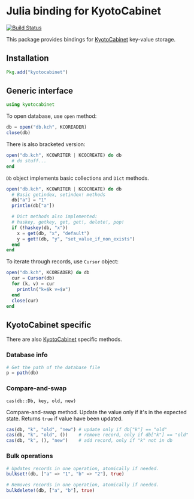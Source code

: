 # Julia binding for KyotoCabinet

[![Build Status](https://travis-ci.org/tuzzeg/kyotocabinet.jl.svg)](https://travis-ci.org/tuzzeg/kyotocabinet.jl)

This package provides bindings for [KyotoCabinet](http://fallabs.com/kyotocabinet) key-value storage.

## Installation

```julia
Pkg.add("kyotocabinet")
```

## Generic interface

```julia
using kyotocabinet
```

To open database, use `open` method:
```julia
db = open("db.kch", KCOREADER)
close(db)
```

There is also bracketed version:

```julia
open("db.kch", KCOWRITER | KCOCREATE) do db
  # do stuff...
end
```

`Db` object implements basic collections and `Dict` methods.

```julia
open("db.kch", KCOWRITER | KCOCREATE) do db
  # Basic getindex, setindex! methods
  db["a"] = "1"
  println(db["a"])

  # Dict methods also implemented:
  # haskey, getkey, get, get!, delete!, pop!
  if (!haskey(db, "x"))
    x = get(db, "x", "default")
    y = get!(db, "y", "set_value_if_non_exists")
  end
end
```

To iterate through records, use `Cursor` object:

```julia
open("db.kch", KCOREADER) do db
  cur = Cursor(db)
  for (k, v) = cur
    println("k=$k v=$v")
  end
  close(cur)
end
```

## KyotoCabinet specific
There are also [KyotoCabinet](http://fallabs.com/kyotocabinet) specific methods.

### Database info

```julia
# Get the path of the database file
p = path(db)
```

### Compare-and-swap

`cas(db::Db, key, old, new)`

Compare-and-swap method. Update the value only if it's in the expected state.
Returns `true` if value have been updated.

```julia
cas(db, "k", "old", "new") # update only if db["k"] == "old"
cas(db, "k", "old", ())    # remove record, only if db["k"] == "old"
cas(db, "k", (), "new")    # add record, only if "k" not in db
```

### Bulk operations

```julia
# Updates records in one operation, atomically if needed.
bulkset!(db, ["a" => "1", "b" => "2"], true)

# Removes records in one operation, atomically if needed.
bulkdelete!(db, ["a", "b"], true)
```
